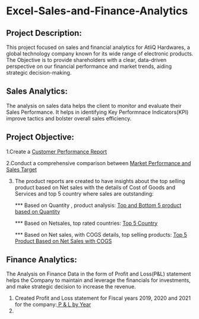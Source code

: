 # Excel-Sales-and-Finance-Analytics

## Project Description:
This project focused on sales and financial analytics for AtliQ Hardwares, a global technology company known for its wide range of electronic products. The Objective is to provide shareholders with a clear, data-driven perspective on our financial performance and market trends, aiding strategic decision-making.

## Sales Analytics:
The analysis on sales data helps the client to monitor and evaluate their Sales Performance. It helps in identifying Key Performnace Indicators(KPI) improve tactics and bolster overall sales efficiency.

## Project Objective:
1.Create a <a href="https://github.com/nihilrengasamy/Excel-Sales-and-Finance-Analytics/blob/main/Customer%20Performance%20Report.pdf" target="_blank">Customer Performance Report</a>

2.Conduct a comprehensive comparison between <a href="https://github.com/nihilrengasamy/Excel-Sales-and-Finance- 
Analytics/blob/main/Market%20performance%20vs%20Sales%20Target.pdf" target="_blank">Market Performance and Sales Target</a>

3. The product reports are created to have insights about the top selling product based on Net sales with the details of Cost of Goods and Services and top 5 country where sales are outstanding:

   *** Based on Quantity , product analysis:  <a href="https://github.com/nihilrengasamy/Excel-Sales-and-Finance-Analytics/blob/main/Top%205%20Products%20on%20Quantity.pdf" 
   target="_blank">Top and Bottom 5 product based on Quantity</a>
   
   *** Based on Netsales, top rated countries: <a href="https://github.com/nihilrengasamy/Excel-Sales-and-FinanceAnalytics/blob/main/Top%205%20Products%20on%20Quantity.pdf" 
   target="_blank">Top 5 Country</a>

   *** Based on Net sales, with COGS details, top selling products: <a href="https://github.com/nihilrengasamy/Excel-Sales-and-Finance-Analytics/blob/main/Top%205%20products%20on%20Net%20sales.pdf" target="_blank">Top 5 Product Based on Net Sales with COGS</a>

## Finance Analytics:
The Analysis on Finance Data in the form of Profit and Loss(P&L) statement helps the Company to maintain and leverage the financials for investments, and make strategic decision to increase the revenue.

1. Created Profit and Loss statement for Fiscal years 2019, 2020 and 2021 for the company:<a href="https://github.com/nihilrengasamy/Excel-Sales-and-Finance-Analytics/blob/main/P%20%26%20L%20Year.pdf" target="_blank"> P & L by Year</a>
2. 

